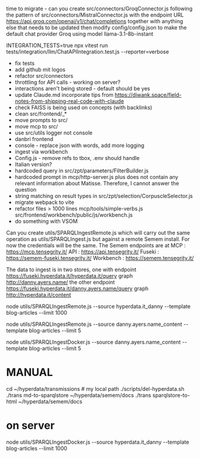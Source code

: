 time to migrate - can you create src/connectors/GroqConnector.js following the pattern of src/connectors/MistralConnector.js with the endpoint URL https://api.groq.com/openai/v1/chat/completions together with anything else that needs to be updated then modify config/config.json  to make the default chat provider Groq using model llama-3.1-8b-instant 

  INTEGRATION_TESTS=true npx vitest run tests/integration/llm/ChatAPIIntegration.test.js --reporter=verbose 
* fix tests
* add github mit logos
* refactor src/connectors
* throttling for API calls - working on server?
* interactions aren't being stored - default should be yes
* update Claude.md incorporate tips from https://diwank.space/field-notes-from-shipping-real-code-with-claude
* check FAISS is being used on concepts (with backlinks)
* clean src/frontend/_*
* move prompts to src/
* move mcp to src/
* use src/utils logger not console
* danbri frontend
* console - replace json with words, add more logging
* ingest via workbench
* Config.js - remove refs to tbox, .env should handle
* Italian version?
* hardcoded query in src/zpt/parameters/FilterBuilder.js 
* hardcoded prompt in mcp/http-server.js plus does not contain any relevant information about Matisse. Therefore, I cannot answer the question
* string matching on result types in src/zpt/selection/CorpuscleSelector.js
* migrate webpack to vite
* refactor files > 1000 lines mcp/tools/simple-verbs.js src/frontend/workbench/public/js/workbench.js
* do something with VSOM

Can you create utils/SPARQLIngestRemote.js which will carry out the same operation as utils/SPARQLIngest.js but against a remote Semem install. For now the credentials will be the same. The Semem endpoints are at MCP : https://mcp.tensegrity.it/ API : https://api.tensegrity.it/ Fuseki : https://semem-fuseki.tensegrity.it/ Workbench : https://semem.tensegrity.it/

The data to ingest is in two stores, one with endpoint https://fuseki.hyperdata.it/hyperdata.it/query graph http://danny.ayers.name/ the other endpoint https://fuseki.hyperdata.it/danny.ayers.name/query graph http://hyperdata.it/content

node utils/SPARQLIngestRemote.js --source hyperdata.it_danny --template blog-articles --limit 1000

node utils/SPARQLIngestRemote.js --source danny.ayers.name_content --template blog-articles --limit 5

node utils/SPARQLIngestDocker.js --source danny.ayers.name_content --template blog-articles --limit 5


 
# MANUAL
cd ~/hyperdata/transmissions # my local path
./scripts/del-hyperdata.sh
./trans md-to-sparqlstore ~/hyperdata/semem/docs
./trans sparqlstore-to-html  ~/hyperdata/semem/docs
# on server
node utils/SPARQLIngestDocker.js --source hyperdata.it_danny --template blog-articles --limit 1000

